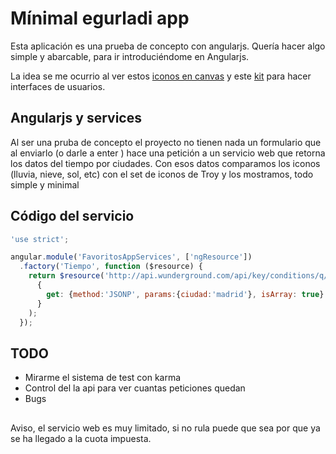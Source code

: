 # Mínimal egurladi app

Esta aplicación es una prueba de concepto con angularjs. Quería hacer algo simple y abarcable, para ir introduciéndome en Angularjs. 

La idea se me ocurrio al ver estos [iconos en canvas](https://github.com/darkskyapp/skycons) y este [kit](https://github.com/designmodo/Flat-UI/) para hacer interfaces de usuarios.


## Angularjs y services

Al ser una pruba de concepto el proyecto no tienen nada un formulario que al enviarlo (o darle a enter ) hace una petición a un servicio web que retorna los datos del tiempo por ciudades. Con esos datos comparamos los iconos (lluvia, nieve, sol, etc) con el set de iconos de Troy y los mostramos, todo simple y minimal

## Código del servicio
 
```js
'use strict';

angular.module('FavoritosAppServices', ['ngResource'])
  .factory('Tiempo', function ($resource) {
    return $resource('http://api.wunderground.com/api/key/conditions/q/spain/:ciudad.json', {client:'ig', callback:'JSON_CALLBACK'},
      {
        get: {method:'JSONP', params:{ciudad:'madrid'}, isArray: true}
      }
    );
  });
```

## TODO
* Mirarme el sistema de test con karma
* Control del la api para ver cuantas peticiones quedan
* Bugs

##
Aviso, el servicio web es muy limitado, si no rula puede que sea por que ya se ha llegado a la cuota impuesta.


